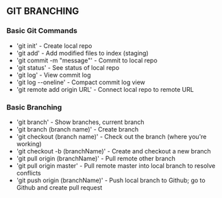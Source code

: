 ## GIT BRANCHING

### Basic Git Commands
* 'git init' - Create local repo
* 'git add' - Add modified files to index (staging)
* 'git commit -m "message"' - Commit to local repo
* 'git status' - See status of local repo
* 'git log' - View commit log
* 'git log --oneline' - Compact commit log view
* 'git remote add origin URL' - Connect local repo to remote URL

### Basic Branching
* 'git branch' - Show branches, current branch
* 'git branch (branch name)' - Create branch
* 'git checkout (branch name)' - Check out the branch (where you're working)
* 'git checkout -b (branchName)' - Create and checkout a new branch
* 'git pull origin (branchName)' - Pull remote other branch
* 'git pull origin master' - Pull remote master into local branch to resolve conflicts
* 'git push origin (branchName)' - Push local branch to Github; go to Github and create pull request
